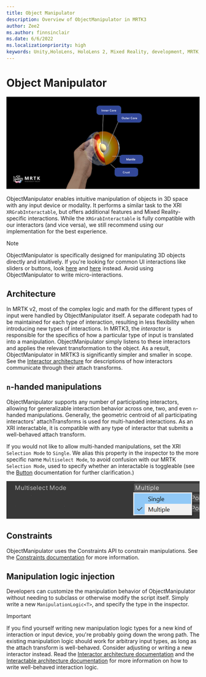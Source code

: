 ```yaml
---
title: Object Manipulator
description: Overview of ObjectManipulator in MRTK3
author: Zee2
ms.author: finnsinclair
ms.date: 6/6/2022
ms.localizationpriority: high
keywords: Unity,HoloLens, HoloLens 2, Mixed Reality, development, MRTK, ObjectManipulator
---
```


# Object Manipulator

![Object manipulator](../../../mrtk3-overview/images/UXBuildingBlocks/MRTK_UX_v3_ObjectManipulator.png)

ObjectManipulator enables intuitive manipulation of objects in 3D space with any input device or modality. It performs a similar task to the XRI `XRGrabInteractable`, but offers additional features and Mixed Reality-specific interactions. While the `XRGrabInteractable` is fully compatible with our interactors (and vice versa), we still recommend using our implementation for the best experience. 

> [!NOTE]
> ObjectManipulator is specifically designed for manipulating 3D objects directly and intuitively. If you're looking for common UI interactions like sliders or buttons, look [here](slider.md) and [here](button.md) instead. Avoid using ObjectManipulator to write micro-interactions.

## Architecture

In MRTK v2, most of the complex logic and math for the different types of input were handled by ObjectManipulator itself. A separate codepath had to be maintained for each type of interaction, resulting in less flexibility when introducing new types of interactions. In MRTK3, the *interactor* is responsible for the specifics of how a particular type of input is translated into a manipulation. ObjectManipulator simply listens to these interactors and applies the relevant transformation to the object. As a result, ObjectManipulator in MRTK3 is significantly simpler and smaller in scope. See the [Interactor architecture](../../architecture/interactors.md) for descriptions of how interactors communicate through their attach transforms.

## `n`-handed manipulations


ObjectManipulator supports any number of participating interactors, allowing for generalizable interaction behavior across one, two, and even `n`-handed manipulations. Generally, the geometric centroid of all participating interactors' attachTransforms is used for multi-handed interactions. As an XRI interactable, it is compatible with any type of interactor that submits a well-behaved attach transform.

If you would not like to allow multi-handed manipulations, set the XRI `Selection Mode` to `Single`. We alias this property in the inspector to the more specific name `Multiselect Mode`, to avoid confusion with our MRTK `Selection Mode`, used to specify whether an interactable is toggleable (see the [Button](button.md) documentation for further clarification.)

![Multiselect mode](images/multiselect-mode.png)

## Constraints

ObjectManipulator uses the Constraints API to constrain manipulations. See the [Constraints documentation](constraint-manager.md) for more information.

## Manipulation logic injection

Developers can customize the manipulation behavior of ObjectManipulator without needing to subclass or otherwise modify the script itself. Simply write a new `ManipulationLogic<T>`, and specify the type in the inspector. 

> [!IMPORTANT]
> If you find yourself writing new manipulation logic types for a new kind of interaction or input device, you're probably going down the wrong path. The existing manipulation logic should work for arbitrary input types, as long as the attach transform is well-behaved. Consider adjusting or writing a new interactor instead. Read the [Interactor architecture documentation](../../architecture/interactors.md) and the [Interactable architecture documentation](../../architecture/interactables.md) for more information on how to write well-behaved interaction logic.

